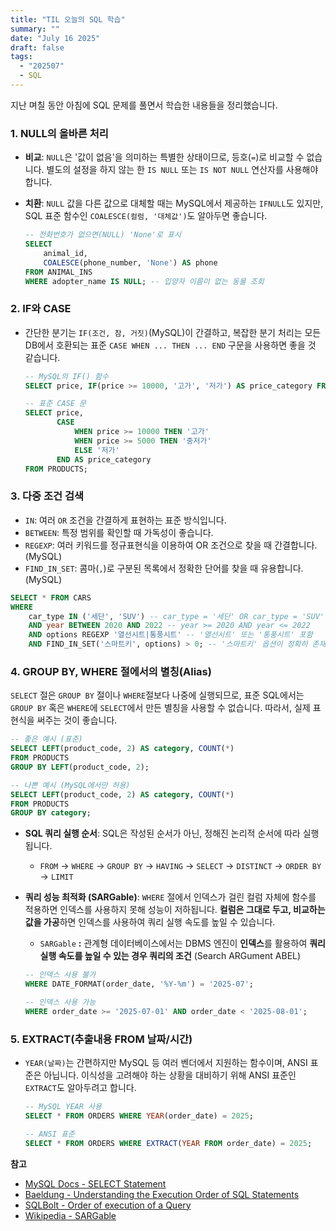 ```yaml
---
title: "TIL 오늘의 SQL 학습"
summary: ""
date: "July 16 2025"
draft: false
tags:
  - "202507"
  - SQL
---
```


지난 며칠 동안 아침에 SQL 문제를 풀면서 학습한 내용들을 정리했습니다. 

### **1. NULL의 올바른 처리**

- **비교**: `NULL`은 '값이 없음'을 의미하는 특별한 상태이므로, 등호(`=`)로 비교할 수 없습니다. 별도의 설정을 하지 않는 한 `IS NULL` 또는 `IS NOT NULL` 연산자를 사용해야 합니다.
- **치환**: `NULL` 값을 다른 값으로 대체할 때는 MySQL에서 제공하는 `IFNULL`도 있지만, SQL 표준 함수인 `COALESCE(컬럼, '대체값')`도 알아두면 좋습니다.
    
    ```sql
    -- 전화번호가 없으면(NULL) 'None'로 표시
    SELECT
        animal_id,
        COALESCE(phone_number, 'None') AS phone
    FROM ANIMAL_INS
    WHERE adopter_name IS NULL; -- 입양자 이름이 없는 동물 조회
    
    ```
    

### **2. IF와 CASE**

- 간단한 분기는 `IF(조건, 참, 거짓)`(MySQL)이 간결하고, 복잡한 분기 처리는 모든 DB에서 호환되는 표준 `CASE WHEN ... THEN ... END` 구문을 사용하면 좋을 것 같습니다.
    
    ```sql
    -- MySQL의 IF() 함수
    SELECT price, IF(price >= 10000, '고가', '저가') AS price_category FROM PRODUCTS;
    
    -- 표준 CASE 문
    SELECT price,
           CASE
               WHEN price >= 10000 THEN '고가'
               WHEN price >= 5000 THEN '중저가'
               ELSE '저가'
           END AS price_category
    FROM PRODUCTS;
    
    ```
    

### 3. 다중 조건 검색

- `IN`: 여러 `OR` 조건을 간결하게 표현하는 표준 방식입니다.
- `BETWEEN`: 특정 범위를 확인할 때 가독성이 좋습니다.
- `REGEXP`: 여러 키워드를 정규표현식을 이용하여 OR 조건으로 찾을 때 간결합니다. (MySQL)
- `FIND_IN_SET`: 콤마(`,`)로 구분된 목록에서 정확한 단어를 찾을 때 유용합니다. (MySQL)

```sql
SELECT * FROM CARS
WHERE
    car_type IN ('세단', 'SUV') -- car_type = '세단' OR car_type = 'SUV'
    AND year BETWEEN 2020 AND 2022 -- year >= 2020 AND year <= 2022
    AND options REGEXP '열선시트|통풍시트' -- '열선시트' 또는 '통풍시트' 포함
    AND FIND_IN_SET('스마트키', options) > 0; -- '스마트키' 옵션이 정확히 존재

```

### **4. GROUP BY, WHERE 절에서의 별칭(Alias)**

`SELECT` 절은 `GROUP BY` 절이나 `WHERE`절보다 나중에 실행되므로, 표준 SQL에서는 `GROUP BY` 혹은 `WHERE`에 `SELECT`에서 만든 별칭을 사용할 수 없습니다. 따라서, 실제 표현식을 써주는 것이 좋습니다.

```sql
-- 좋은 예시 (표준)
SELECT LEFT(product_code, 2) AS category, COUNT(*)
FROM PRODUCTS
GROUP BY LEFT(product_code, 2);

-- 나쁜 예시 (MySQL에서만 허용)
SELECT LEFT(product_code, 2) AS category, COUNT(*)
FROM PRODUCTS
GROUP BY category;
```

- **SQL 쿼리 실행 순서**: SQL은 작성된 순서가 아닌, 정해진 논리적 순서에 따라 실행됩니다.
    - `FROM` → `WHERE` → `GROUP BY` → `HAVING` → `SELECT` → `DISTINCT` → `ORDER BY` → `LIMIT`
    
- **쿼리 성능 최적화 (SARGable)**: `WHERE` 절에서 인덱스가 걸린 컬럼 자체에 함수를 적용하면 인덱스를 사용하지 못해 성능이 저하됩니다. **컬럼은 그대로 두고, 비교하는 값을 가공**하면 인덱스를 사용하여 쿼리 실행 속도를 높일 수 있습니다.
    - `SARGable` **:** 관계형 데이터베이스에서는 DBMS 엔진이 **인덱스**를 활용하여 **쿼리 실행 속도를 높일 수 있는 경우 쿼리의 조건** (Search ARGument ABEL)
    
    ```sql
    -- 인덱스 사용 불가
    WHERE DATE_FORMAT(order_date, '%Y-%m') = '2025-07';
    
    -- 인덱스 사용 가능
    WHERE order_date >= '2025-07-01' AND order_date < '2025-08-01';
    
    ```
    

### **5. EXTRACT(추출내용 FROM 날짜/시간)**

- `YEAR(날짜)`는 간편하지만 MySQL 등 여러 벤더에서 지원하는 함수이며, ANSI 표준은 아닙니다. 이식성을 고려해야 하는 상황을 대비하기 위해 ANSI 표준인 `EXTRACT`도 알아두려고 합니다.
    
    ```sql
    -- MySQL YEAR 사용
    SELECT * FROM ORDERS WHERE YEAR(order_date) = 2025;
    
    -- ANSI 표준
    SELECT * FROM ORDERS WHERE EXTRACT(YEAR FROM order_date) = 2025;
    ```
    

      
**참고**  
- [MySQL Docs - SELECT Statement](https://dev.mysql.com/doc/refman/8.4/en/select.html)  
- [Baeldung - Understanding the Execution Order of SQL Statements](https://www.baeldung.com/sql/execution-order)  
- [SQLBolt - Order of execution of a Query](https://sqlbolt.com/lesson/select_queries_order_of_execution)  
- [Wikipedia - SARGable](https://en.wikipedia.org/wiki/Sargable)